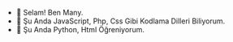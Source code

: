 - 👋 Selam! Ben Many.
- 👀 Şu Anda JavaScript, Php, Css Gibi Kodlama Dilleri Biliyorum.
- 🌱 Şu Anda Python, Html Öğreniyorum.
